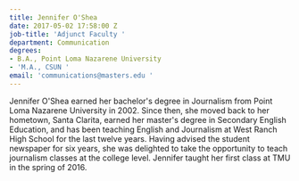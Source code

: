 ```yaml
---
title: Jennifer O'Shea
date: 2017-05-02 17:58:00 Z
job-title: 'Adjunct Faculty '
department: Communication
degrees:
- B.A., Point Loma Nazarene University
- 'M.A., CSUN '
email: 'communications@masters.edu '
---
```


Jennifer O'Shea earned her bachelor's degree in Journalism from Point Loma Nazarene University in 2002.  Since then, she moved back to her hometown, Santa Clarita, earned her master's degree in Secondary English Education, and has been teaching English and Journalism at West Ranch High School for the last twelve years.  Having advised the student newspaper for six years, she was delighted to take the opportunity to teach journalism classes at the college level.  Jennifer taught her first class at TMU in the spring of 2016.